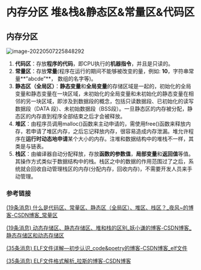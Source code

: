 # 内存分区 堆&栈&静态区&常量区&代码区

## 内存分区

![image-20220507225848292](https://hanbabang-1311741789.cos.ap-chengdu.myqcloud.com/image-20220507225848292.png)

1. **代码区**：存放**程序的代码**，即CPU执行的**机器指令**，并且是只读的。
2. **常量区**：存放**常量**(程序在运行的期间不能够被改变的量，例如: **10**，字符串常量**”abcde”**， 数组的名字等)。
3. **静态区（全局区）**：**静态变量**和**全局变量**的存储区域是一起的，初始化的全局变量和静态变量在一块区域，未初始化的全局变量和未初始化的静态变量在相邻的另一块区域，即涉及到数据段的概念，包括只读数据段、已初始化的读写数据段（DATA 段）、未初始数据段（BSS段）。一旦静态区的内存被分配，静态区的内存直到程序全部结束之后才会被释放。
4. **堆区**：由程序员调用malloc()函数来主动申请的，需使用free()函数来释放内存，若申请了堆区内存，之后忘记释放内存，很容易造成内存泄漏。堆允许程序在**运行时动态地申请**某个大小的内存。注堆和数据结构中的堆栈不一样，其类是与链表。
5. **栈区**：由编译器自动分配释放，存放**函数的参数值**，**局部变量**和**返回值**等值。其操作方式类似于数据结构中的栈。栈区之中的数据的作用范围过了之后，系统就会回收自动管理栈区的内存(分配内存，回收内存)，不需要开发人员来手动管理。

### 参考链接

[(19条消息) 什么是代码区、常量区、静态区（全局区）、堆区、栈区？_夜风~的博客-CSDN博客_常量区](https://blog.csdn.net/u014470361/article/details/79297601?spm=1001.2101.3001.6650.16&depth_1-utm_relevant_index=21)

[(19条消息) 动态存储区、静态存储区、堆和栈的区别_妖小谦的博客-CSDN博客_静态存储区和动态存储区](https://blog.csdn.net/chen1083376511/article/details/54930191?spm=1001.2101.3001.6650.1&depth_1-utm_relevant_index=2)

[(35条消息) ELF文件详解—初步认识_code&poetry的博客-CSDN博客_elf文件](https://blog.csdn.net/daide2012/article/details/73065204?ops_request_misc={"request_id"%3A"165865554216782425179431"%2C"scm"%3A"20140713.130102334.pc_all."}&request_id=165865554216782425179431&biz_id=0&spm=1018.2226.3001.4187)

[(35条消息) ELF文件格式解析_拉斯的博客-CSDN博客](https://blog.csdn.net/feglass/article/details/51469511?spm=1001.2101.3001.6650.1&utm_medium=distribute.pc_relevant.none-task-blog-2~default~CTRLIST~Rate-1-51469511-blog-73065204.pc_relevant_multi_platform_whitelistv4&depth_1-utm_source=distribute.pc_relevant.none-task-blog-2~default~CTRLIST~Rate-1-51469511-blog-73065204.pc_relevant_multi_platform_whitelistv4&utm_relevant_index=2)